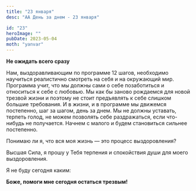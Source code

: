```yaml
---
title: "23 января"
desc: "АА День за днем - 23 января"

id: "23"
heroImage: ""
pubDate: 2023-05-04
moth: "yanvar"
---
```


**Не ожидать всего сразу**

Нам, выздоравливающим по программе 12 шагов, необходимо научиться реалистично
смотреть на себя и на окружающий мир. Программа учит, что мы должны сами о
себе позаботиться и относиться к себе с любовью. Мы как бы заново рождаемся
для новой трезвой жизни и поэтому не стоит предъявлять к себе слишком большие
требования. И в жизни, и в программе мы движемся постепенно, шаг за шагом,
день за днем. Мы не должны уставать, терпеть голод, не можем позволять себе
раздражаться, если что-нибудь не получается. Начнем с малого и будем
становиться сильнее постепенно.

Понимаю ли я, что вся моя жизнь — это процесс выздоровления?

Высшая Сила, я прошу у Тебя терпения и спокойствия души для моего
выздоровления.

Я не буду сегодня каким:

**Боже, помоги мне сегодня остаться трезвым!**
